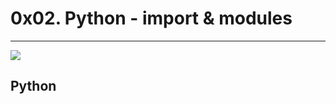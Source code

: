 <h1>0x02. Python - import & modules</h1>
<hr>
<img src="https://images.ctfassets.net/23aumh6u8s0i/6uBzrqHNLlSAoER6HtgDN0/accd8f871b1de37f472b94da4346afa2/python-hero">
<h2>Python</h2><br>
